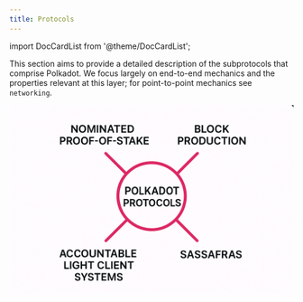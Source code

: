 ```yaml
---
title: Protocols
---
```


import DocCardList from '@theme/DocCardList';

This section aims to provide a detailed description of the subprotocols that comprise Polkadot. We focus largely on end-to-end mechanics and the properties relevant at this layer; for point-to-point mechanics see `networking`.

![](Polkadot-protocols.png)

<DocCardList />
